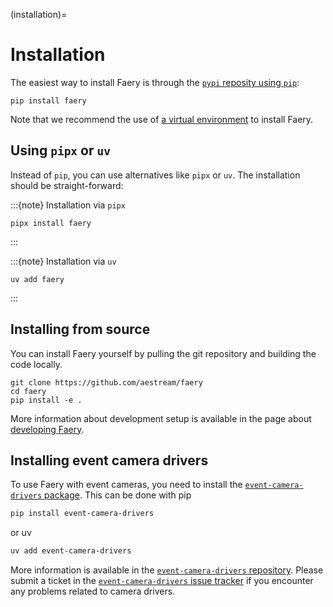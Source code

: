 (installation)=
# Installation

The easiest way to install Faery is through the [`pypi` reposity using `pip`](https://pypi.org/project/faery):

```shell
pip install faery
```

Note that we recommend the use of [a virtual environment](https://packaging.python.org/en/latest/guides/installing-using-pip-and-virtual-environments/) to install Faery.


## Using `pipx` or `uv`

Instead of `pip`, you can use alternatives like `pipx` or `uv`.
The installation should be straight-forward:

:::{note} Installation via `pipx`
```shell
pipx install faery
```
:::

:::{note} Installation via `uv`
```shell
uv add faery
```
:::


## Installing from source

You can install Faery yourself by pulling the git repository and building the code locally.

```shell
git clone https://github.com/aestream/faery
cd faery
pip install -e .
```

More information about development setup is available in the page about [developing Faery](#development).

## Installing event camera drivers
To use Faery with event cameras, you need to install the [`event-camera-drivers` package](https://github.com/aestream/event-camera-drivers).
This can be done with pip

```sh
pip install event-camera-drivers
```

or uv

```sh
uv add event-camera-drivers
```

More information is available in the [`event-camera-drivers` repository](https://github.com/aestream/event-camera-drivers).
Please submit a ticket in the [`event-camera-drivers` issue tracker](https://github.com/aestream/event-camera-drivers/issues) if you encounter any problems related to camera drivers.
